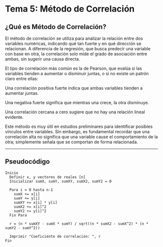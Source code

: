 #   Tema 5: Método de Correlación

## ¿Qué es Método de Correlación?

El método de correlación se utiliza para analizar la relación entre dos variables numéricas, indicando qué tan fuerte y en qué dirección se relacionan. A diferencia de la regresión, que busca predecir una variable con base en otra, la correlación solo mide el grado de asociación entre ambas, sin sugerir una causa directa.

El tipo de correlación más común es la de Pearson, que evalúa si las variables tienden a aumentar o disminuir juntas, o si no existe un patrón claro entre ellas:

Una correlación positiva fuerte indica que ambas variables tienden a aumentar juntas.

Una negativa fuerte significa que mientras una crece, la otra disminuye.

Una correlación cercana a cero sugiere que no hay una relación lineal evidente.

Este método es muy útil en estudios preliminares para identificar posibles vínculos entre variables. Sin embargo, es fundamental recordar que una correlación alta no significa que una variable cause el comportamiento de la otra; simplemente señala que se comportan de forma relacionada.

---

##  Pseudocódigo

```plaintext
Inicio
  Definir x, y vectores de reales [n]
  Inicializar sumX, sumY, sumXY, sumX2, sumY2 = 0

  Para i = 0 hasta n-1
    sumX += x[i]
    sumY += y[i]
    sumXY += x[i] * y[i]
    sumX2 += x[i]^2
    sumY2 += y[i]^2
  Fin Para

  r = (n * sumXY - sumX * sumY) / sqrt((n * sumX2 - sumX^2) * (n * sumY2 - sumY^2))

  Imprimir "Coeficiente de correlación: ", r
Fin
```
